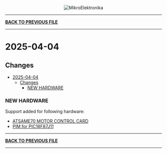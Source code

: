 <p align="center">
  <img src="http://www.mikroe.com/img/designs/beta/logo_small.png?raw=true" alt="MikroElektronika"/>
</p>

---

**[BACK TO PREVIOUS FILE](../changelog.md)**

---

# 2025-04-04

## Changes

- [2025-04-04](#2025-04-04)
  - [Changes](#changes)
    - [NEW HARDWARE](#new-hardware)

### NEW HARDWARE

Support added for following hardware:

+ [ATSAME70 MOTOR CONTROL CARD](https://www.microchip.com/en-us/development-tool/DM320198)
+ [PIM for PIC18F87J11](https://www.microchip.com/en-us/development-tool/ma180020)

---

**[BACK TO PREVIOUS FILE](../changelog.md)**

---
